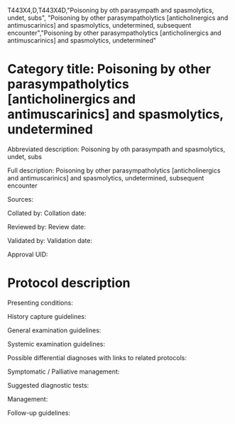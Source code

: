 T443X4,D,T443X4D,"Poisoning by oth parasympath and spasmolytics, undet, subs", "Poisoning by other parasympatholytics [anticholinergics and antimuscarinics] and spasmolytics, undetermined, subsequent encounter","Poisoning by other parasympatholytics [anticholinergics and antimuscarinics] and spasmolytics, undetermined"
# Category title: Poisoning by other parasympatholytics [anticholinergics and antimuscarinics] and spasmolytics, undetermined

Abbreviated description: Poisoning by oth parasympath and spasmolytics, undet, subs

Full description: Poisoning by other parasympatholytics [anticholinergics and antimuscarinics] and spasmolytics, undetermined, subsequent encounter

Sources:

Collated by:
Collation date:

Reviewed by:
Review date:

Validated by:
Validation date:

Approval UID:

# Protocol description

Presenting conditions:

History capture guidelines:

General examination guidelines:

Systemic examination guidelines:

Possible differential diagnoses with links to related protocols:

Symptomatic / Palliative management:

Suggested diagnostic tests:

Management:

Follow-up guidelines:
